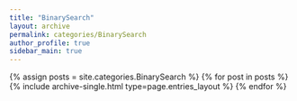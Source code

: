 ```yaml
---
title: "BinarySearch"
layout: archive
permalink: categories/BinarySearch
author_profile: true
sidebar_main: true
---
```


{% assign posts = site.categories.BinarySearch %}
{% for post in posts %} {% include archive-single.html type=page.entries_layout %} {% endfor %}